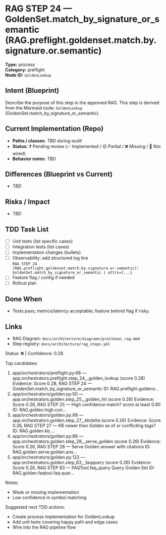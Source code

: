 # RAG STEP 24 — GoldenSet.match_by_signature_or_semantic (RAG.preflight.goldenset.match.by.signature.or.semantic)

**Type:** process  
**Category:** preflight  
**Node ID:** `GoldenLookup`

## Intent (Blueprint)
Describe the purpose of this step in the approved RAG. This step is derived from the Mermaid node: `GoldenLookup` (GoldenSet.match_by_signature_or_semantic).

## Current Implementation (Repo)
- **Paths / classes:** _TBD during audit_
- **Status:** ❓ Pending review (✅ Implemented / 🟡 Partial / ❌ Missing / 🔌 Not wired)
- **Behavior notes:** _TBD_

## Differences (Blueprint vs Current)
- _TBD_

## Risks / Impact
- _TBD_

## TDD Task List
- [ ] Unit tests (list specific cases)
- [ ] Integration tests (list cases)
- [ ] Implementation changes (bullets)
- [ ] Observability: add structured log line  
  `RAG STEP 24 (RAG.preflight.goldenset.match.by.signature.or.semantic): GoldenSet.match_by_signature_or_semantic | attrs={...}`
- [ ] Feature flag / config if needed
- [ ] Rollout plan

## Done When
- Tests pass; metrics/latency acceptable; feature behind flag if risky.

## Links
- RAG Diagram: `docs/architecture/diagrams/pratikoai_rag.mmd`
- Step registry: `docs/architecture/rag_steps.yml`


<!-- AUTO-AUDIT:BEGIN -->
Status: ❌  |  Confidence: 0.28

Top candidates:
1) app/orchestrators/preflight.py:68 — app.orchestrators.preflight.step_24__golden_lookup (score 0.28)
   Evidence: Score 0.28, RAG STEP 24 — GoldenSet.match_by_signature_or_semantic
ID: RAG.preflight.goldens...
2) app/orchestrators/golden.py:50 — app.orchestrators.golden.step_25__golden_hit (score 0.26)
   Evidence: Score 0.26, RAG STEP 25 — High confidence match? score at least 0.90
ID: RAG.golden.high.con...
3) app/orchestrators/golden.py:68 — app.orchestrators.golden.step_27__kbdelta (score 0.26)
   Evidence: Score 0.26, RAG STEP 27 — KB newer than Golden as of or conflicting tags?
ID: RAG.golden.kb....
4) app/orchestrators/golden.py:86 — app.orchestrators.golden.step_28__serve_golden (score 0.26)
   Evidence: Score 0.26, RAG STEP 28 — Serve Golden answer with citations
ID: RAG.golden.serve.golden.ans...
5) app/orchestrators/golden.py:122 — app.orchestrators.golden.step_83__faqquery (score 0.26)
   Evidence: Score 0.26, RAG STEP 83 — FAQTool.faq_query Query Golden Set
ID: RAG.golden.faqtool.faq.quer...

Notes:
- Weak or missing implementation
- Low confidence in symbol matching

Suggested next TDD actions:
- Create process implementation for GoldenLookup
- Add unit tests covering happy path and edge cases
- Wire into the RAG pipeline flow
<!-- AUTO-AUDIT:END -->